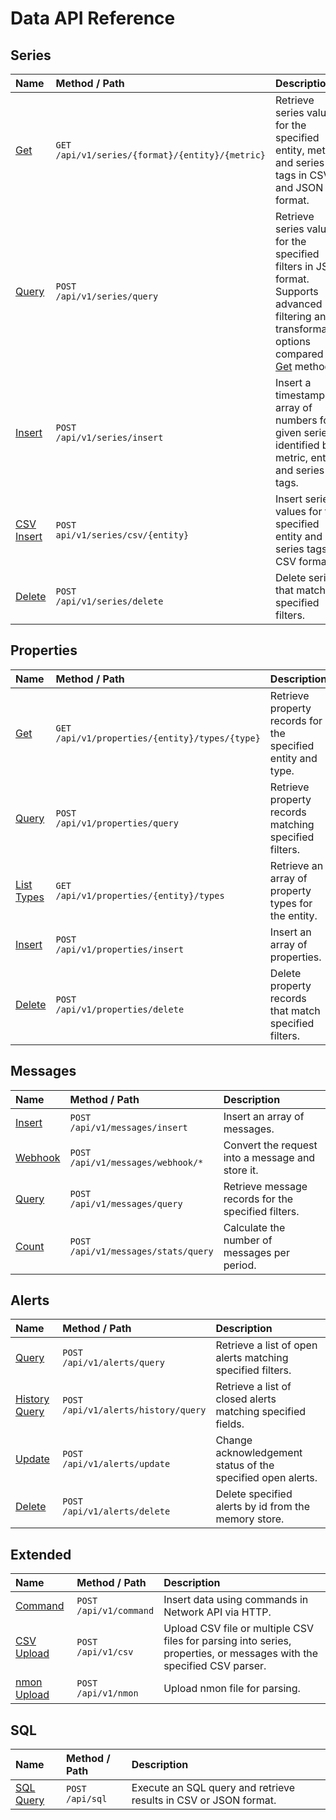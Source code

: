 # Data API Reference

## Series

| **Name** | **Method** / **Path** | **Description** |
|:---|:---|:---|
| [Get](series/get.md) | `GET`<br>`/api/v1/series/{format}/{entity}/{metric}` | Retrieve series values for the specified entity, metric, and series tags in CSV and JSON format. |
| [Query](series/query.md) | `POST`<br>`/api/v1/series/query` | Retrieve series values for the specified filters in JSON format. Supports advanced filtering and transformation options compared to [Get](series/get.md) method. |
| [Insert](series/insert.md) | `POST`<br>`/api/v1/series/insert` | Insert a timestamped array of numbers for a given series identified by metric, entity, and series tags. |
| [CSV Insert](series/csv-insert.md) | `POST`<br>`api/v1/series/csv/{entity}` | Insert series values for the specified entity and series tags in CSV format.|
| [Delete](series/delete.md) | `POST`<br>`/api/v1/series/delete` | Delete series that match specified filters. |

## Properties

| **Name** | **Method** / **Path** | **Description** |
|:---|:---|:---|
| [Get](properties/get.md) | `GET`<br>`/api/v1/properties/{entity}/types/{type}` |  Retrieve property records for the specified entity and type. |
| [Query](properties/query.md) | `POST`<br>`/api/v1/properties/query` | Retrieve property records matching specified filters. |
| [List Types](properties/list-types.md) | `GET`<br>`/api/v1/properties/{entity}/types` | Retrieve an array of property types for the entity.  |
| [Insert](properties/insert.md) | `POST`<br>`/api/v1/properties/insert` | Insert an array of properties. |
| [Delete](properties/delete.md) | `POST`<br>`/api/v1/properties/delete` | Delete property records that match specified filters. |

## Messages

| **Name** | **Method** / **Path** | **Description** |
|:---|:---|:---|
| [Insert](messages/insert.md) | `POST`<br>`/api/v1/messages/insert` | Insert an array of messages. |
| [Webhook](messages/webhook.md) | `POST`<br>`/api/v1/messages/webhook/*` | Convert the request into a message and store it. |
| [Query](messages/query.md) | `POST`<br>`/api/v1/messages/query` | Retrieve message records for the specified filters. |
| [Count](messages/count.md) | `POST`<br>`/api/v1/messages/stats/query` | Calculate the number of messages per period.  |

## Alerts

| **Name** | **Method** / **Path** | **Description** |
|:---|:---|:---|
| [Query](alerts/query.md) | `POST`<br>`/api/v1/alerts/query` | Retrieve a list of open alerts matching specified filters. |
| [History Query](alerts/history-query.md) | `POST`<br>`/api/v1/alerts/history/query` | Retrieve a list of closed alerts matching specified fields. |
| [Update](alerts/update.md) | `POST`<br>`/api/v1/alerts/update` | Change acknowledgement status of the specified open alerts. |
| [Delete](alerts/delete.md) | `POST`<br>`/api/v1/alerts/delete` | Delete specified alerts by id from the memory store. |

## Extended

| **Name** | **Method** / **Path** | **Description** |
|:---|:---|:---|
| [Command](ext/command.md) | `POST`<br>`/api/v1/command` | Insert data using commands in Network API via HTTP. |
| [CSV Upload](ext/csv-upload.md) | `POST`<br>`/api/v1/csv` | Upload CSV file or multiple CSV files for parsing into series, properties, or messages with the specified CSV parser. |
| [nmon Upload](ext/nmon-upload.md) | `POST`<br>`/api/v1/nmon` | Upload nmon file for parsing. |

## SQL

| **Name** | **Method** / **Path** | **Description** |
|:---|:---|:---|
| [SQL Query](../../sql/api.md) | `POST`<br>`/api/sql` | Execute an SQL query and retrieve results in CSV or JSON format. |